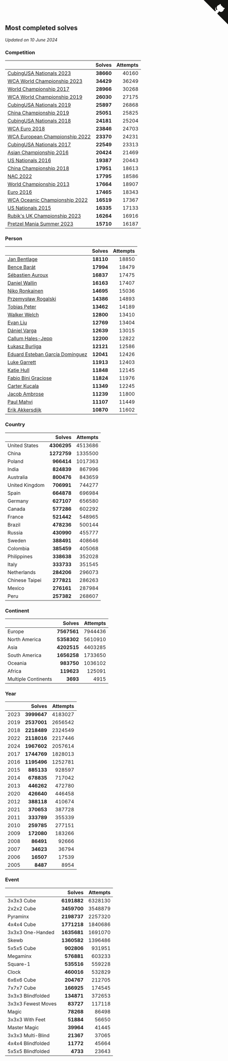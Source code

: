 ## Most completed solves

*Updated on 10 June 2024*


### Competition

|  | Solves | Attempts |
| :--- | ---: | ---: |
| [CubingUSA Nationals 2023](https://www.worldcubeassociation.org/competitions/CubingUSANationals2023) | **38660** | 40160 |
| [WCA World Championship 2023](https://www.worldcubeassociation.org/competitions/WC2023) | **34429** | 36249 |
| [World Championship 2017](https://www.worldcubeassociation.org/competitions/WC2017) | **28966** | 30268 |
| [WCA World Championship 2019](https://www.worldcubeassociation.org/competitions/WC2019) | **26030** | 27175 |
| [CubingUSA Nationals 2019](https://www.worldcubeassociation.org/competitions/CubingUSANationals2019) | **25897** | 26868 |
| [China Championship 2019](https://www.worldcubeassociation.org/competitions/ChinaChampionship2019) | **25051** | 25825 |
| [CubingUSA Nationals 2018](https://www.worldcubeassociation.org/competitions/CubingUSANationals2018) | **24181** | 25204 |
| [WCA Euro 2018](https://www.worldcubeassociation.org/competitions/Euro2018) | **23846** | 24703 |
| [WCA European Championship 2022](https://www.worldcubeassociation.org/competitions/Euro2022) | **23370** | 24231 |
| [CubingUSA Nationals 2017](https://www.worldcubeassociation.org/competitions/CubingUSANationals2017) | **22549** | 23313 |
| [Asian Championship 2016](https://www.worldcubeassociation.org/competitions/AsianChampionship2016) | **20424** | 21469 |
| [US Nationals 2016](https://www.worldcubeassociation.org/competitions/USNationals2016) | **19387** | 20443 |
| [China Championship 2018](https://www.worldcubeassociation.org/competitions/ChinaChampionship2018) | **17951** | 18613 |
| [NAC 2022](https://www.worldcubeassociation.org/competitions/NAC2022) | **17795** | 18586 |
| [World Championship 2013](https://www.worldcubeassociation.org/competitions/WC2013) | **17664** | 18907 |
| [Euro 2016](https://www.worldcubeassociation.org/competitions/Euro2016) | **17465** | 18343 |
| [WCA Oceanic Championship 2022](https://www.worldcubeassociation.org/competitions/OC2022) | **16519** | 17367 |
| [US Nationals 2015](https://www.worldcubeassociation.org/competitions/USNationals2015) | **16335** | 17133 |
| [Rubik's UK Championship 2023](https://www.worldcubeassociation.org/competitions/RubiksUKChampionship2023) | **16264** | 16916 |
| [Pretzel Mania Summer 2023](https://www.worldcubeassociation.org/competitions/PretzelManiaSummer2023) | **15710** | 16187 |

### Person

|  | Solves | Attempts |
| :--- | ---: | ---: |
| [Jan Bentlage](https://www.worldcubeassociation.org/persons/2010BENT01) | **18110** | 18850 |
| [Bence Barát](https://www.worldcubeassociation.org/persons/2008BARA01) | **17994** | 18479 |
| [Sébastien Auroux](https://www.worldcubeassociation.org/persons/2008AURO01) | **16837** | 17475 |
| [Daniel Wallin](https://www.worldcubeassociation.org/persons/2013WALL03) | **16163** | 17407 |
| [Niko Ronkainen](https://www.worldcubeassociation.org/persons/2010RONK01) | **14695** | 15036 |
| [Przemysław Rogalski](https://www.worldcubeassociation.org/persons/2013ROGA02) | **14386** | 14893 |
| [Tobias Peter](https://www.worldcubeassociation.org/persons/2014PETE03) | **13462** | 14189 |
| [Walker Welch](https://www.worldcubeassociation.org/persons/2011WELC01) | **12800** | 13410 |
| [Evan Liu](https://www.worldcubeassociation.org/persons/2009LIUE01) | **12769** | 13404 |
| [Dániel Varga](https://www.worldcubeassociation.org/persons/2008VARG01) | **12639** | 13015 |
| [Callum Hales-Jepp](https://www.worldcubeassociation.org/persons/2012HALE01) | **12200** | 12822 |
| [Łukasz Burliga](https://www.worldcubeassociation.org/persons/2013BURL01) | **12121** | 12586 |
| [Eduard Esteban García Domínguez](https://www.worldcubeassociation.org/persons/2011EDUA01) | **12041** | 12426 |
| [Luke Garrett](https://www.worldcubeassociation.org/persons/2017GARR05) | **11913** | 12403 |
| [Katie Hull](https://www.worldcubeassociation.org/persons/2010HULL01) | **11848** | 12145 |
| [Fabio Bini Graciose](https://www.worldcubeassociation.org/persons/2010GRAC02) | **11824** | 11976 |
| [Carter Kucala](https://www.worldcubeassociation.org/persons/2015KUCA01) | **11349** | 12245 |
| [Jacob Ambrose](https://www.worldcubeassociation.org/persons/2010AMBR01) | **11239** | 11800 |
| [Paul Mahvi](https://www.worldcubeassociation.org/persons/2012MAHV01) | **11107** | 11449 |
| [Erik Akkersdijk](https://www.worldcubeassociation.org/persons/2005AKKE01) | **10870** | 11602 |

### Country

|  | Solves | Attempts |
| :--- | ---: | ---: |
| United States | **4306295** | 4513686 |
| China | **1272759** | 1335500 |
| Poland | **966414** | 1017363 |
| India | **824839** | 867996 |
| Australia | **800476** | 843659 |
| United Kingdom | **706991** | 744277 |
| Spain | **664878** | 696984 |
| Germany | **627107** | 656580 |
| Canada | **577286** | 602292 |
| France | **521442** | 548965 |
| Brazil | **478236** | 500144 |
| Russia | **430990** | 455777 |
| Sweden | **388491** | 408646 |
| Colombia | **385459** | 405068 |
| Philippines | **338638** | 352028 |
| Italy | **333733** | 351545 |
| Netherlands | **284206** | 296073 |
| Chinese Taipei | **277821** | 286263 |
| Mexico | **276161** | 287984 |
| Peru | **257382** | 268607 |

### Continent

|  | Solves | Attempts |
| :--- | ---: | ---: |
| Europe | **7567561** | 7944436 |
| North America | **5358302** | 5610910 |
| Asia | **4202515** | 4403285 |
| South America | **1656258** | 1733650 |
| Oceania | **983750** | 1036102 |
| Africa | **119623** | 125091 |
| Multiple Continents | **3693** | 4915 |

### Year

|  | Solves | Attempts |
| :--- | ---: | ---: |
| 2023 | **3999647** | 4183027 |
| 2019 | **2537001** | 2656542 |
| 2018 | **2218489** | 2324549 |
| 2022 | **2118016** | 2217446 |
| 2024 | **1967602** | 2057614 |
| 2017 | **1744769** | 1828013 |
| 2016 | **1195496** | 1252781 |
| 2015 | **885133** | 928597 |
| 2014 | **678835** | 717042 |
| 2013 | **446262** | 472780 |
| 2020 | **426640** | 446458 |
| 2012 | **388118** | 410674 |
| 2021 | **370653** | 387728 |
| 2011 | **333789** | 355339 |
| 2010 | **259785** | 277151 |
| 2009 | **172080** | 183266 |
| 2008 | **86491** | 92666 |
| 2007 | **34623** | 36794 |
| 2006 | **16507** | 17539 |
| 2005 | **8487** | 8954 |

### Event

|  | Solves | Attempts |
| :--- | ---: | ---: |
| 3x3x3 Cube | **6191882** | 6328130 |
| 2x2x2 Cube | **3459700** | 3548879 |
| Pyraminx | **2198737** | 2257320 |
| 4x4x4 Cube | **1771218** | 1840686 |
| 3x3x3 One-Handed | **1635681** | 1691070 |
| Skewb | **1360582** | 1396486 |
| 5x5x5 Cube | **902806** | 931951 |
| Megaminx | **576881** | 603233 |
| Square-1 | **535516** | 559228 |
| Clock | **460016** | 532829 |
| 6x6x6 Cube | **204767** | 212705 |
| 7x7x7 Cube | **166925** | 174545 |
| 3x3x3 Blindfolded | **134871** | 372653 |
| 3x3x3 Fewest Moves | **83727** | 117118 |
| Magic | **78268** | 86498 |
| 3x3x3 With Feet | **51884** | 56650 |
| Master Magic | **39964** | 41445 |
| 3x3x3 Multi-Blind | **21367** | 37065 |
| 4x4x4 Blindfolded | **11772** | 45664 |
| 5x5x5 Blindfolded | **4733** | 23643 |


<a href="https://github.com/jonatanklosko/wca_statistics" class="github-corner" aria-label="View source on Github"><svg width="80" height="80" viewBox="0 0 250 250" style="fill:#151513; color:#fff; position: absolute; top: 0; border: 0; right: 0;" aria-hidden="true"><path d="M0,0 L115,115 L130,115 L142,142 L250,250 L250,0 Z"></path><path d="M128.3,109.0 C113.8,99.7 119.0,89.6 119.0,89.6 C122.0,82.7 120.5,78.6 120.5,78.6 C119.2,72.0 123.4,76.3 123.4,76.3 C127.3,80.9 125.5,87.3 125.5,87.3 C122.9,97.6 130.6,101.9 134.4,103.2" fill="currentColor" style="transform-origin: 130px 106px;" class="octo-arm"></path><path d="M115.0,115.0 C114.9,115.1 118.7,116.5 119.8,115.4 L133.7,101.6 C136.9,99.2 139.9,98.4 142.2,98.6 C133.8,88.0 127.5,74.4 143.8,58.0 C148.5,53.4 154.0,51.2 159.7,51.0 C160.3,49.4 163.2,43.6 171.4,40.1 C171.4,40.1 176.1,42.5 178.8,56.2 C183.1,58.6 187.2,61.8 190.9,65.4 C194.5,69.0 197.7,73.2 200.1,77.6 C213.8,80.2 216.3,84.9 216.3,84.9 C212.7,93.1 206.9,96.0 205.4,96.6 C205.1,102.4 203.0,107.8 198.3,112.5 C181.9,128.9 168.3,122.5 157.7,114.1 C157.9,116.9 156.7,120.9 152.7,124.9 L141.0,136.5 C139.8,137.7 141.6,141.9 141.8,141.8 Z" fill="currentColor" class="octo-body"></path></svg></a><style>.github-corner:hover .octo-arm{animation:octocat-wave 560ms ease-in-out}@keyframes octocat-wave{0%,100%{transform:rotate(0)}20%,60%{transform:rotate(-25deg)}40%,80%{transform:rotate(10deg)}}@media (max-width:500px){.github-corner:hover .octo-arm{animation:none}.github-corner .octo-arm{animation:octocat-wave 560ms ease-in-out}}</style>
